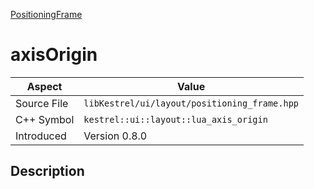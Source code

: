 [PositioningFrame](index)
# axisOrigin
| Aspect | Value |
| --- | --- |
| Source File | `libKestrel/ui/layout/positioning_frame.hpp` |
| C++ Symbol | `kestrel::ui::layout::lua_axis_origin` |
| Introduced | Version 0.8.0 |
## Description

